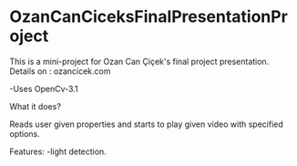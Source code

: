# OzanCanCiceksFinalPresentationProject
This is a mini-project for Ozan Can Çiçek's final project presentation.
Details on : ozancicek.com

-Uses OpenCv-3.1


What it does?

Reads user given properties and starts to play given video with specified options.

Features:
-light detection.
